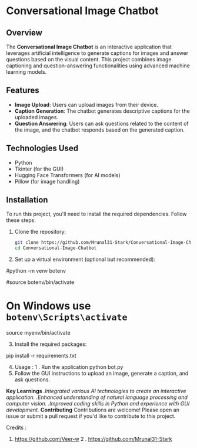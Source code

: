 # Conversational Image Chatbot

## Overview

The **Conversational Image Chatbot** is an interactive application that leverages artificial intelligence to generate captions for images and answer questions based on the visual content. This project combines image captioning and question-answering functionalities using advanced machine learning models.

## Features

- **Image Upload**: Users can upload images from their device.
- **Caption Generation**: The chatbot generates descriptive captions for the uploaded images.
- **Question Answering**: Users can ask questions related to the content of the image, and the chatbot responds based on the generated caption.

## Technologies Used

- Python
- Tkinter (for the GUI)
- Hugging Face Transformers (for AI models)
- Pillow (for image handling)

## Installation

To run this project, you'll need to install the required dependencies. Follow these steps:

1. Clone the repository:
   ```bash
   git clone https://github.com/Mrunal31-Stark/Conversational-Image-Chatbot.git
   cd Conversational-Image-Chatbot
2. Set up a virtual environment (optional but recommended):

#python -m venv botenv

#source botenv/bin/activate  

# On Windows use `botenv\Scripts\activate`


source myenv/bin/activate

3. Install the required packages:

pip install -r requirements.txt

4. Usage :
1 . Run the application
python bot.py
2. Follow the GUI instructions to upload an image, generate a caption, and ask questions.

**Key Learnings**
*.Integrated various AI technologies to create an interactive application.
.Enhanced understanding of natural language processing and computer vision.
.Improved coding skills in Python and experience with GUI development.*
**Contributing**
Contributions are welcome! Please open an issue or submit a pull request if you'd like to contribute to this project.

Credits :
1. https://github.com/Veer-w
2 . https://github.com/Mrunal31-Stark


